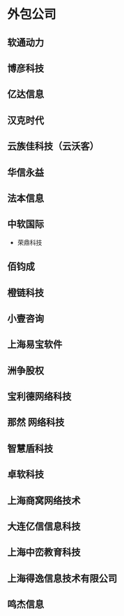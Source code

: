 # 外包公司

## 软通动力

## 博彦科技

## 亿达信息

## 汉克时代

## 云族佳科技（云沃客）

## 华信永益

## 法本信息

## 中软国际
 - 荣鼎科技

## 佰钧成

## 橙链科技

## 小壹咨询

## 上海易宝软件

## 洲争股权

## 宝利德网络科技

## 那然 网络科技

## 智慧盾科技

## 卓软科技

## 上海商窝网络技术

## 大连亿信信息科技

## 上海中峦教育科技

## 上海得逸信息技术有限公司

## 鸣杰信息
